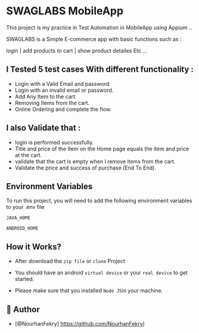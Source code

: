 
# SWAGLABS MobileApp
This project is my practice in Test Automation in MobileApp using Appium ..

SWAGLABS is a Simple E-commerce app with basic functions such as :

login | add products to cart | show product detailes Etc ...

 







## I Tested 5 test cases With different functionality :

 - Login with a Valid Email and password.
 - Login with an invalid email or password.
 - Add Any Item to the cart.
 - Removing Items from the cart.
 - Online Ordering and complete the flow.



 ## I also Validate that :
 - login is performed successfully.
 - Title and price of the Item on the Home page equals the item and price at the cart.
 - validate that the cart is empty when I remove items from the cart.
 - Validate the price and success of purchase (End To End).
 

## Environment Variables

To run this project, you will need to add the following environment variables to your .env file

`JAVA_HOME`

`ANDROID_HOME`


## How it Works?

- After download the `zip file` or `clone` Project 

- You should have an android `virtual device` or your `real device` to get started.

- Please make sure that you installed `Node JS`in your machine.


## 🚀 Author

- [@NourhanFekry] https://github.com/NourhanFekry)
